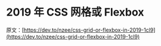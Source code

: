 # 2019 年 CSS 网格或 Flexbox

原文：[https://dev.to/nzee/css-grid-or-flexbox-in-2019-1cl9](https://dev.to/nzee/css-grid-or-flexbox-in-2019-1cl9)